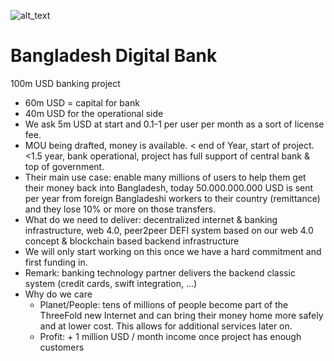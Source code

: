 ![alt_text](../img/bangladesh.png "image_tooltip")



# Bangladesh Digital Bank

100m USD banking project 



* 60m USD = capital for bank
* 40m USD for the operational side
* We ask 5m USD at start and 0.1-1 per user per month as a sort of license fee.
* MOU being drafted, money is available. &lt; end of Year, start of project. \
&lt;1.5 year, bank operational, project has full support of central bank & top of government.
* Their main use case: enable many millions of users to help them get their money back into Bangladesh, today 50.000.000.000 USD is sent per year from foreign Bangladeshi workers to their country (remittance) and they lose 10% or more on those transfers.
* What do we need to deliver: decentralized internet & banking infrastructure, web 4.0, peer2peer DEFI system based on our web 4.0 concept & blockchain based backend infrastructure
* We will only start working on this once we have a hard commitment and first funding in.
* Remark: banking technology partner delivers the backend classic system (credit cards, swift integration, …)
* Why do we care
    * Planet/People: tens of millions of people become part of the ThreeFold new Internet and can bring their money home more safely and at lower cost. This allows for additional services later on.
    * Profit: + 1 million USD / month income once project has enough customers
